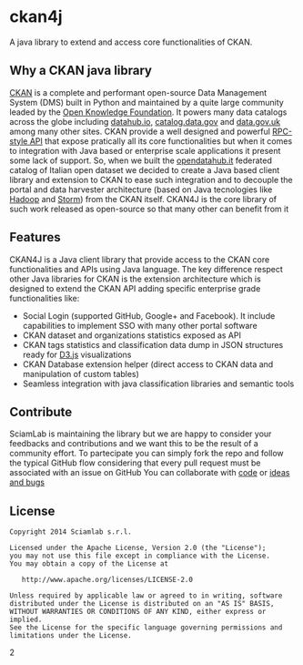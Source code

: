 ckan4j
======
A java library to extend and access core functionalities of CKAN.

Why a CKAN java library
-----------------------
[CKAN](http://ckan.org) is a complete and performant open-source Data Management System (DMS)
built in Python and maintained by a quite large community leaded by the [Open Knowledge Foundation](http://okfn.org/).
It powers many data catalogs across the globe including [datahub.io](http://datahub.io),
[catalog.data.gov](http://catalog.data.gov) and [data.gov.uk](http://data.gov.uk/data/search)
among many other sites.
CKAN provide a well designed and powerful [RPC-style API](http://docs.ckan.org/en/latest/api/index.html)
that expose pratically all its core functionalities but when it comes to integration
with Java based or enterprise scale applications it present some lack of support. 
So, when we built the [opendatahub.it](http://www.opendatahub.it) federated catalog of
Italian open dataset we decided to create a Java based client library and extension to CKAN
to ease such integration and to decouple the portal and data harvester architecture
(based on Java tecnologies like [Hadoop](http://hadoop.apache.org/) and 
[Storm](http://storm.incubator.apache.org/)) from the CKAN itself.
CKAN4J is the core library of such work released as open-source so that many other can
benefit from it


Features
--------
CKAN4J is a Java client library that provide access to the CKAN
core functionalities and APIs using Java language. The key difference
respect other Java libraries for CKAN is the extension architecture which
is designed to extend the CKAN API adding specific enterprise grade
functionalities like: 

* Social Login (supported GitHub, Google+ and Facebook).
  It include capabilities to implement SSO with many other portal software 
* CKAN dataset and organizations statistics exposed as API
* CKAN tags statistics and classification data dump in JSON structures ready for [D3.js](http://d3js.org/) visualizations
* CKAN Database extension helper (direct access to CKAN data and manipulation of custom tables) 
* Seamless integration with java classification libraries and semantic tools 

Contribute
----------
SciamLab is maintaining the library but we are happy to consider your feedbacks
and contributions and we want this to be the result of a community effort.
To partecipate you can simply fork the repo and follow the
typical GitHub flow considering that every pull request must be associated with
an issue on GitHub
You can collaborate with [code](https://github.com/sciamlab/ckan4j/pulls) or
[ideas and bugs](https://github.com/sciamlab/ckan4j/issues)


License
-------

    Copyright 2014 Sciamlab s.r.l.

    Licensed under the Apache License, Version 2.0 (the "License");
    you may not use this file except in compliance with the License.
    You may obtain a copy of the License at

       http://www.apache.org/licenses/LICENSE-2.0

    Unless required by applicable law or agreed to in writing, software
    distributed under the License is distributed on an "AS IS" BASIS,
    WITHOUT WARRANTIES OR CONDITIONS OF ANY KIND, either express or implied.
    See the License for the specific language governing permissions and
    limitations under the License.
2
